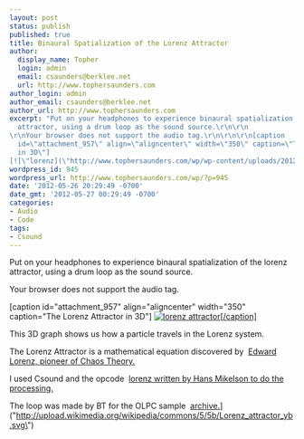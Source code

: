 ```yaml
---
layout: post
status: publish
published: true
title: Binaural Spatialization of the Lorenz Attractor
author:
  display_name: Topher
  login: admin
  email: csaunders@berklee.net
  url: http://www.tophersaunders.com
author_login: admin
author_email: csaunders@berklee.net
author_url: http://www.tophersaunders.com
excerpt: "Put on your headphones to experience binaural spatialization of the lorenz
  attractor, using a drum loop as the sound source.\r\n\r\n
\r\nYour browser does not support the audio tag.\r\n\r\n\r\n[caption
  id=\"attachment_957\" align=\"aligncenter\" width=\"350\" caption=\"The Lorenz Attractor
  in 3D\"]
[![\"lorenz](\"http://www.tophersaunders.com/wp/wp-content/uploads/2012/05/lorenz.png\")[/caption]\r\n\r\n"
wordpress_id: 945
wordpress_url: http://www.tophersaunders.com/wp/?p=945
date: '2012-05-26 20:29:49 -0700'
date_gmt: '2012-05-27 00:29:49 -0700'
categories:
- Audio
- Code
tags:
- Csound
---
```


Put on your headphones to experience binaural spatialization of the lorenz attractor, using a drum loop as the sound source.

Your browser does not support the audio tag.

[caption id="attachment_957" align="aligncenter" width="350" caption="The Lorenz Attractor in 3D"]
[![lorenz attractor](http://www.tophersaunders.com/wp/wp-content/uploads/2012/05/lorenz.png)[/caption]](http://upload.wikimedia.org/wikipedia/commons/5/5b/Lorenz_attractor_yb.svg)

[]()[]()

This 3D graph shows us how a particle travels in the Lorenz system.

The Lorenz Attractor is a mathematical equation discovered by 
[Edward Lorenz, pioneer of Chaos Theory.](http://physicstoday.org/journals/doc/PHTOAD-ft/vol_61/iss_9/81_1.shtml?bypassSSO=1)

I used Csound and the opcode 
[lorenz written by Hans Mikelson to do the processing.](http://www.csounds.com/manual/html/lorenz.html)

The loop was made by BT for the OLPC sample 
[archive.](http://archive.org/details/BT)](\"http://upload.wikimedia.org/wikipedia/commons/5/5b/Lorenz_attractor_yb.svg\")
